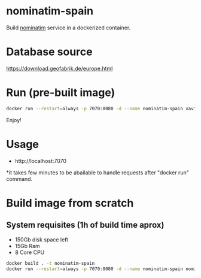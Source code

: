 # nominatim-spain
Build [nominatim](https://nominatim.org/) service in a dockerized container.

# Database source
https://download.geofabrik.de/europe.html

# Run (pre-built image)
```sh
docker run --restart=always -p 7070:8080 -d --name nominatim-spain xavijs/nominatim-spain bash /app/start.sh
```
Enjoy!

# Usage
- http://localhost:7070

*it takes few minutes to be abailable to handle requests after "docker run" command.


# Build image from scratch

## System requisites (1h of build time aprox)
- 150Gb disk space left
- 15Gb Ram
- 8 Core CPU

```sh
docker build . -t nominatim-spain
docker run --restart=always -p 7070:8080 -d --name nominatim-spain nominatim-spain bash /app/start.sh   
```
